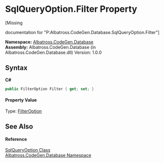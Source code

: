 # SqlQueryOption.Filter Property 
 

\[Missing <summary> documentation for "P:Albatross.CodeGen.Database.SqlQueryOption.Filter"\]

**Namespace:**&nbsp;<a href="N_Albatross_CodeGen_Database.md">Albatross.CodeGen.Database</a><br />**Assembly:**&nbsp;Albatross.CodeGen.Database (in Albatross.CodeGen.Database.dll) Version: 1.0.0

## Syntax

**C#**<br />
``` C#
public FilterOption Filter { get; set; }
```


#### Property Value
Type: <a href="T_Albatross_CodeGen_Database_FilterOption.md">FilterOption</a>

## See Also


#### Reference
<a href="T_Albatross_CodeGen_Database_SqlQueryOption.md">SqlQueryOption Class</a><br /><a href="N_Albatross_CodeGen_Database.md">Albatross.CodeGen.Database Namespace</a><br />
